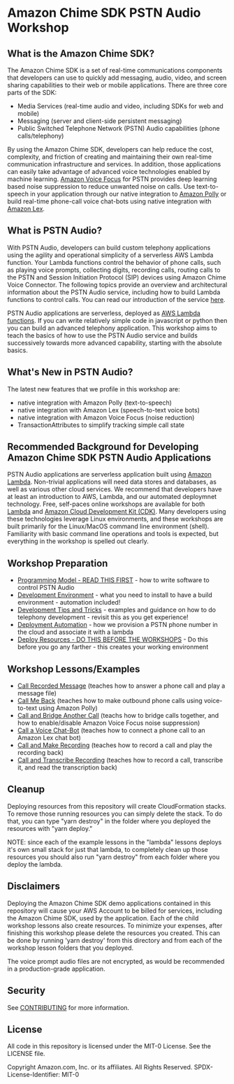 # Amazon Chime SDK PSTN Audio Workshop

## What is the Amazon Chime SDK?

The Amazon Chime SDK is a set of real-time communications components that developers can use to quickly add messaging, audio, video, and screen sharing capabilities to their web or mobile applications.  There are three core parts of the SDK:

* Media Services (real-time audio and video, including SDKs for web and mobile)
* Messaging (server and client-side persistent messaging)
* Public Switched Telephone Network (PSTN) Audio capabilities (phone calls/telephony)

By using the Amazon Chime SDK, developers can help reduce the cost, complexity, and friction of creating and maintaining their own real-time communication infrastructure and services.  In addition, those applications can easily take advantage of advanced voice technologies enabled by machine learning.  [Amazon Voice Focus](https://aws.amazon.com/about-aws/whats-new/2020/08/amazon-chime-introduces-amazon-voice-focus-for-noise-suppression/) for PSTN provides deep learning based noise suppression to reduce unwanted noise on calls.  Use text-to-speech in your application through our native integration to [Amazon Polly](https://aws.amazon.com/polly/) or build real-time phone-call voice chat-bots using native integration with [Amazon Lex](https://aws.amazon.com/lex/).

## What is PSTN Audio?

With PSTN Audio, developers can build custom telephony applications using the agility and operational simplicity of a serverless AWS Lambda function.  Your Lambda functions control the behavior of phone calls, such as playing voice prompts, collecting digits, recording calls, routing calls to the PSTN and Session Initiation Protocol (SIP) devices using Amazon Chime Voice Connector. The following topics provide an overview and architectural information about the PSTN Audio service, including how to build Lambda functions to control calls. You can read our introduction of the service [here](https://docs.aws.amazon.com/chime/latest/dg/build-lambdas-for-sip-sdk.html).

PSTN Audio applications are serverless, deployed as [AWS Lambda functions](https://aws.amazon.com/lambda/).  If you can write relatively simple code in javascript or python then you can build an advanced telephony application.  This workshop aims to teach the basics of how to use the PSTN Audio service and builds successively towards more advanced capability, starting with the absolute basics. 

## What's New in PSTN Audio?

The latest new features that we profile in this workshop are:

* native integration with Amazon Polly (text-to-speech)
* native integration with Amazon Lex (speech-to-text voice bots)
* native integration with Amazon Voice Focus (noise reduction)
* TransactionAttributes to simplify tracking simple call state
## Recommended Background for Developing Amazon Chime SDK PSTN Audio Applications

PSTN Audio applications are serverless application built using [Amazon Lambda](https://aws.amazon.com/lambda/).  Non-trivial applications will need data stores and databases, as well as various other cloud services.  We recommend that developers have at least an introduction to AWS, Lambda, and our automated deploymnet technology.  Free, self-paces online workshops are available for both [Lambda](https://aws.amazon.com/lambda/resources/workshops-and-tutorials/) and [Amazon Cloud Development Kit (CDK)](https://aws.amazon.com/lambda/resources/workshops-and-tutorials/).  Many developers using these technologies leverage Linux environments, and these workshops are built primarily for the Linux/MacOS command line environment (shell).  Familiarity with basic command line operations and tools is expected, but everything in the workshop is spelled out clearly.
## Workshop Preparation

* [Programming Model - READ THIS FIRST](./docs/how-it-works) - how to write software to control PSTN Audio
* [Development Environment](./docs/development-environment) - what you need to install to have a build environment - automation included!
* [Development Tips and Tricks](./docs/tips-and-tricks) - examples and guidance on how to do telephony development - revisit this as you get experience!
* [Deployment Automation](./docs/cdk-overview) - how we provision a PSTN phone number in the cloud and associate it with a lambda
* [Deploy Resources - DO THIS BEFORE THE WORKSHOPS](./docs/FIRST.md) - Do this before you go any farther - this creates your working environment

## Workshop Lessons/Examples

* [Call Recorded Message](./lambdas/call-play-recording/README.md) (teaches how to answer a phone call and play a message file)
* [Call Me Back](./lambdas/call-me-back/README.md) (teaches how to make outbound phone calls using voice-to-text using Amazon Polly)
* [Call and Bridge Another Call](./lambdas/call-and-bridge/README.md) (teachs how to bridge calls together, and how to enable/disable Amazon Voice Focus noise suppression)
* [Call a Voice Chat-Bot](./lambdas/call-lex-bot/README.md) (teaches how to connect a phone call to an Amazon Lex chat bot)
* [Call and Make Recording](./lambdas/call-make-recording/README.md) (teaches how to record a call and play the recording back)
* [Call and Transcribe Recording](./lambdas/call-transcribe-recording/README.md) (teaches how to record a call, transcribe it, and read the transcription back)

## Cleanup

Deploying resources from this repository will create CloudFormation stacks.  To remove those running resources you can simply delete the stack.  To do that, you can type "yarn destroy" in the folder where you deployed the resources with "yarn deploy."  

NOTE:  since each of the example lessons in the "lambda" lessons deploys it's own small stack for just that lambda, to completely clean up those resources you should also run "yarn destroy" from each folder where you deploy the lambda.

## Disclaimers

Deploying the Amazon Chime SDK demo applications contained in this repository will cause your AWS Account to be billed for services, including the Amazon Chime SDK, used by the application.  Each of the child workshop lessons also create resources.  To minimize your expenses, after finishing this workshop please delete the resources you created.  This can be done by running 'yarn destroy' from this directory and from each of the workshop lesson folders that you deployed.

The voice prompt audio files are not encrypted, as would be recommended in a production-grade application.

## Security

See [CONTRIBUTING](CONTRIBUTING.md#security-issue-notifications) for more information.

## License

All code in this repository is licensed under the MIT-0 License. See the LICENSE file.

Copyright Amazon.com, Inc. or its affiliates. All Rights Reserved.
SPDX-License-Identifier: MIT-0